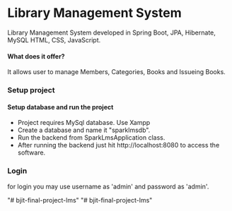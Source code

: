 # Library Management System
Library Management System developed in Spring Boot, JPA, Hibernate, MySQL HTML, CSS, JavaScript.

#### What does it offer?
It allows user to manage Members, Categories, Books and Issueing Books.

### Setup project
#### Setup database and run the project
 - Project requires MySql database. Use Xampp
 - Create a database and name it "sparklmsdb".
 - Run the backend from SparkLmsApplication class.
 - After running the backend just hit http://localhost:8080 to access the software.

### Login
for login you may use username as 'admin' and password as 'admin'.

"# bjit-final-project-lms" 
"# bjit-final-project-lms" 
